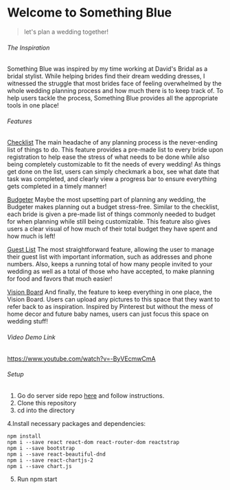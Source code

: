 # Welcome to Something Blue
>let's plan a wedding together!

###### The Inspiration

Something Blue was inspired by my time working at David's Bridal as a bridal stylist. While helping brides find their dream wedding dresses, I witnessed the struggle that most brides face of feeling overwhelmed by the whole wedding planning process and how much there is to keep track of. To help users tackle the process, Something Blue provides all the appropriate tools in one place! 

###### Features 
<ins>Checklist</ins>
The main headache of any planning process is the never-ending list of things to do. This feature provides a pre-made list to every bride upon registration to help ease the stress of what needs to be done while also being completely customizable to fit the needs of every wedding! As things get done on the list, users can simply checkmark a box, see what date that task was completed, and clearly view a progress bar to ensure everything gets completed in a timely manner! 

<ins>Budgeter</ins>
Maybe the most upsetting part of planning any wedding, the Budgeter makes planning out a budget stress-free. Similar to the checklist, each bride is given a pre-made list of things commonly needed to budget for when planning while still being customizable. This feature also gives users a clear visual of how much of their total budget they have spent and how much is left! 

<ins>Guest List</ins>
The most straightforward feature, allowing the user to manage their guest list with important information, such as addresses and phone numbers. Also, keeps a running total of how many people invited to your wedding as well as a total of those who have accepted, to make planning for food and favors that much easier!

<ins>Vision Board</ins>
And finally, the feature to keep everything in one place, the Vision Board. Users can upload any pictures to this space that they want to refer back to as inspiration. Inspired by Pinterest but without the mess of home decor and future baby names, users can just focus this space on wedding stuff!

###### Video Demo Link
https://www.youtube.com/watch?v=-ByVEcmwCmA

###### Setup 

1. Go do server side repo [here](https://github.com/samanthajmaas/SomethingBlueAPI) and follow instructions.
2. Clone this repository
3. cd into the directory

4.Install necessary packages and dependencies:
```
npm install
npm i --save react react-dom react-router-dom reactstrap
npm i --save bootstrap
npm i --save react-beautiful-dnd
npm i --save react-chartjs-2
npm i --save chart.js

```

5. Run npm start 

